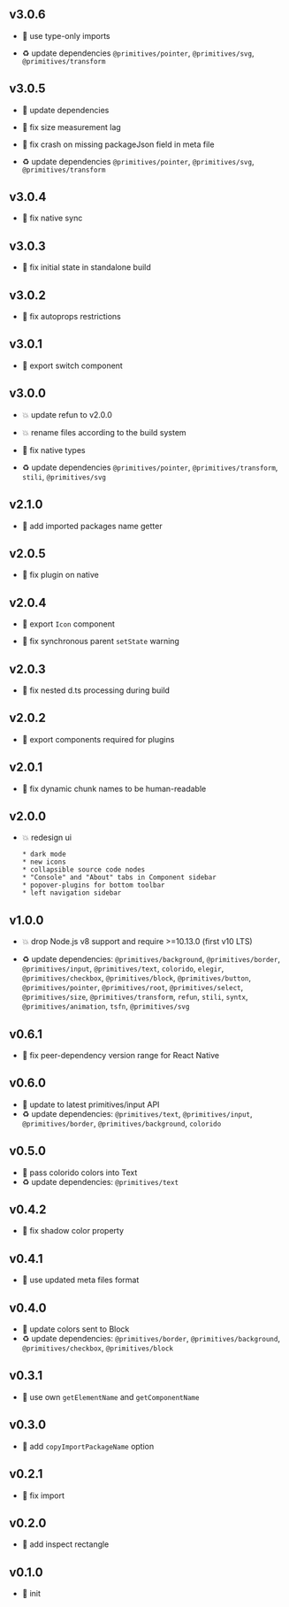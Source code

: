 ## v3.0.6

* 🐞 use type-only imports

* ♻️ update dependencies `@primitives/pointer`, `@primitives/svg`, `@primitives/transform`

## v3.0.5

* 🐞 update dependencies

* 🐞 fix size measurement lag

* 🐞 fix crash on missing packageJson field in meta file

* ♻️ update dependencies `@primitives/pointer`, `@primitives/svg`, `@primitives/transform`

## v3.0.4

* 🐞 fix native sync

## v3.0.3

* 🐞 fix initial state in standalone build

## v3.0.2

* 🐞 fix autoprops restrictions

## v3.0.1

* 🐞 export switch component

## v3.0.0

* 💥 update refun to v2.0.0

* 💥 rename files according to the build system

* 🐞 fix native types

* ♻️ update dependencies `@primitives/pointer`, `@primitives/transform`, `stili`, `@primitives/svg`

## v2.1.0

* 🌱 add imported packages name getter

## v2.0.5

* 🐞 fix plugin on native

## v2.0.4

* 🐞 export `Icon` component

* 🐞 fix synchronous parent `setState` warning

## v2.0.3

* 🐞 fix nested d.ts processing during build

## v2.0.2

* 🐞 export components required for plugins

## v2.0.1

* 🐞 fix dynamic chunk names to be human-readable

## v2.0.0

* 💥 redesign ui

  ```
  * dark mode
  * new icons
  * collapsible source code nodes
  * "Console" and "About" tabs in Component sidebar
  * popover-plugins for bottom toolbar
  * left navigation sidebar
  ```

## v1.0.0

* 💥 drop Node.js v8 support and require >=10.13.0 (first v10 LTS)

* ♻️ update dependencies: `@primitives/background`, `@primitives/border`, `@primitives/input`, `@primitives/text`, `colorido`, `elegir`, `@primitives/checkbox`, `@primitives/block`, `@primitives/button`, `@primitives/pointer`, `@primitives/root`, `@primitives/select`, `@primitives/size`, `@primitives/transform`, `refun`, `stili`, `syntx`, `@primitives/animation`, `tsfn`, `@primitives/svg`

## v0.6.1

* 🐞 fix peer-dependency version range for React Native

## v0.6.0

* 🌱 update to latest primitives/input API
* ♻️ update dependencies: `@primitives/text`, `@primitives/input`, `@primitives/border`, `@primitives/background`, `colorido`

## v0.5.0

* 🌱 pass colorido colors into Text
* ♻️ update dependencies: `@primitives/text`

## v0.4.2

* 🐞 fix shadow color property

## v0.4.1

* 🐞 use updated meta files format

## v0.4.0

* 🌱 update colors sent to Block
* ♻️ update dependencies: `@primitives/border`, `@primitives/background`, `@primitives/checkbox`, `@primitives/block`

## v0.3.1

* 🐞 use own `getElementName` and `getComponentName`

## v0.3.0

* 🌱 add `copyImportPackageName` option

## v0.2.1

* 🐞 fix import

## v0.2.0

* 🌱 add inspect rectangle

## v0.1.0

* 🐣 init
